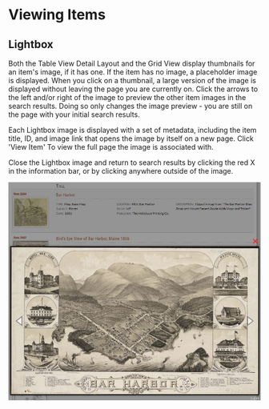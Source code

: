 # Viewing Items

## Lightbox
Both the Table View Detail Layout and the Grid View display thumbnails for an item's image, if it has one. If the item has no image, a placeholder image is displayed. When you click on a thumbnail, a large version of the image is displayed without leaving the page you are currently on. Click the arrows to the left and/or right of the image to preview the other item images in the search results. Doing so only changes the image preview - you are still on the page with your initial search results. 

Each Lightbox image is displayed with a set of metadata, including the item title, ID, and image link that opens the image by itself on a new page. Click 'View Item' To view the full page the image is associated with. 

Close the Lightbox image and return to search results by clicking the red X in the information bar, or by clicking anywhere outside of the image. 

![Lightbox Example](search-8.jpg)